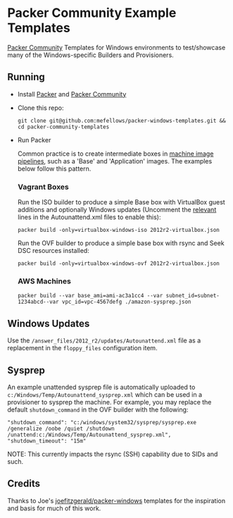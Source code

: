 # Packer Community Example Templates

[Packer Community](https://github.com/packer-community/packer-windows-plugins/) Templates for Windows environments to test/showcase many of the Windows-specific Builders and Provisioners.

## Running 

* Install [Packer](https://github.com/mitchellh/packer/) and [Packer Community](https://github.com/packer-community/packer-windows-plugins/)
* Clone this repo:

  ```
  git clone git@github.com:mefellows/packer-windows-templates.git && cd packer-community-templates
  ```

* Run Packer 

  Common practice is to create intermediate boxes in [machine image pipelines](http://www.onegeek.com.au/articles/machine-factories-part1-vagrant), such as a 'Base' and 'Application' images. The examples below follow this pattern.

  ### Vagrant Boxes

  Run the ISO builder to produce a simple Base box with VirtualBox guest additions and optionally Windows updates (Uncomment the [relevant](/blob/master/answer_files/2012_r2/Autounattend.xml#L242-L265) lines in the Autounattend.xml files to enable this):

  ```
  packer build -only=virtualbox-windows-iso 2012r2-virtualbox.json
  ```

  Run the OVF builder to produce a simple base box with rsync and Seek DSC resources installed:
  

  ```
  packer build -only=virtualbox-windows-ovf 2012r2-virtualbox.json
  ```

  ### AWS Machines

  ```
  packer build --var base_ami=ami-ac3a1cc4 --var subnet_id=subnet-1234abcd--var vpc_id=vpc-4567defg ./amazon-sysprep.json
  ```


## Windows Updates

Use the `/answer_files/2012_r2/updates/Autounattend.xml` file as a replacement in the `floppy_files` configuration item.

## Sysprep

An example unattended sysprep file is automatically uploaded to `c:/Windows/Temp/Autounattend_sysprep.xml` which can be used in a provisioner to sysprep the machine. For example, you may replace the default `shutdown_command` in the OVF builder with the following:

```
"shutdown_command": "c:/windows/system32/sysprep/sysprep.exe /generalize /oobe /quiet /shutdown /unattend:c:/Windows/Temp/Autounattend_sysprep.xml",
"shutdown_timeout": "15m"
```

NOTE: This currently impacts the rsync (SSH) capability due to SIDs and such.

## Credits

Thanks to Joe's [joefitzgerald/packer-windows](https://github.com/joefitzgerald/packer-windows) templates for the inspiration and basis for much of this work.